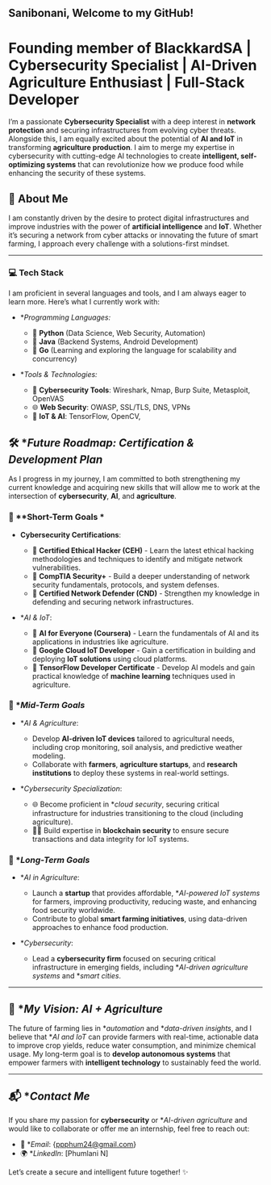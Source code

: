 ## Sanibonani, Welcome to my GitHub! 

# Founding member of BlackkardSA | Cybersecurity Specialist | AI-Driven Agriculture Enthusiast | Full-Stack Developer

  
I’m a passionate **Cybersecurity Specialist** with a deep interest in **network protection** and securing infrastructures from evolving cyber threats. Alongside this, I am equally excited about the potential of **AI and IoT** in transforming **agriculture production**. I aim to merge my expertise in cybersecurity with cutting-edge AI technologies to create **intelligent, self-optimizing systems** that can revolutionize how we produce food while enhancing the security of these systems.

## 🚀 **About Me**
I am constantly driven by the desire to protect digital infrastructures and improve industries with the power of **artificial intelligence** and **IoT**. Whether it’s securing a network from cyber attacks or innovating the future of smart farming, I approach every challenge with a solutions-first mindset.

---

### 💻 Tech Stack
I am proficient in several languages and tools, and I am always eager to learn more. Here’s what I currently work with:

- **Programming Languages:*
  - 🔹 **Python** (Data Science, Web Security, Automation)
  - 🔹 **Java** (Backend Systems, Android Development)
  - 🔹 **Go** (Learning and exploring the language for scalability and concurrency)

- **Tools & Technologies:*
  - 🔐 **Cybersecurity Tools**: Wireshark, Nmap, Burp Suite, Metasploit, OpenVAS
  - 🌐 **Web Security**: OWASP, SSL/TLS, DNS, VPNs
  - 📡 **IoT & AI**: TensorFlow, OpenCV, 


## 🛠️ **Future Roadmap: Certification & Development Plan*

As I progress in my journey, I am committed to both strengthening my current knowledge and acquiring new skills that will allow me to work at the intersection of **cybersecurity**, **AI**, and **agriculture**.

### 📅 **Short-Term Goals *

- **Cybersecurity Certifications**:
  - 📜 **Certified Ethical Hacker (CEH)** - Learn the latest ethical hacking methodologies and techniques to identify and mitigate network vulnerabilities.
  - 📜 **CompTIA Security+** - Build a deeper understanding of network security fundamentals, protocols, and system defenses.
  - 📜 **Certified Network Defender (CND)** - Strengthen my knowledge in defending and securing network infrastructures.

- **AI & IoT*:
  - 📜 **AI for Everyone (Coursera)** - Learn the fundamentals of AI and its applications in industries like agriculture.
  - 📜 **Google Cloud IoT Developer** - Gain a certification in building and deploying **IoT solutions** using cloud platforms.
  - 📜 **TensorFlow Developer Certificate** - Develop AI models and gain practical knowledge of **machine learning** techniques used in agriculture.

### 📅 **Mid-Term Goals*

- **AI & Agriculture*:
  - Develop **AI-driven IoT devices** tailored to agricultural needs, including crop monitoring, soil analysis, and predictive weather modeling.
  - Collaborate with **farmers**, **agriculture startups**, and **research institutions** to deploy these systems in real-world settings.
  
- **Cybersecurity Specialization*:
  - 🌐 Become proficient in **cloud security*, securing critical infrastructure for industries transitioning to the cloud (including agriculture).
  - 👨‍💻 Build expertise in **blockchain security** to ensure secure transactions and data integrity for IoT systems.

### 📅 **Long-Term Goals*

- **AI in Agriculture*: 
  - Launch a **startup** that provides affordable, **AI-powered IoT systems* for farmers, improving productivity, reducing waste, and enhancing food security worldwide.
  - Contribute to global **smart farming initiatives**, using data-driven approaches to enhance food production.

- **Cybersecurity*:
  - Lead a **cybersecurity firm** focused on securing critical infrastructure in emerging fields, including **AI-driven agriculture systems* and **smart cities*.

---

## 🌱 **My Vision: AI + Agriculture*
The future of farming lies in **automation* and **data-driven insights*, and I believe that **AI and IoT* can provide farmers with real-time, actionable data to improve crop yields, reduce water consumption, and minimize chemical usage. My long-term goal is to **develop autonomous systems** that empower farmers with **intelligent technology** to sustainably feed the world.


---

## 📬 **Contact Me*
If you share my passion for **cybersecurity** or **AI-driven agriculture* and would like to collaborate or offer me an internship, feel free to reach out:

- 📧 **Email*: {ppphum24@gmail.com}
- 🌍 **LinkedIn*: [Phumlani N]

Let’s create a secure and intelligent future together! ✨








